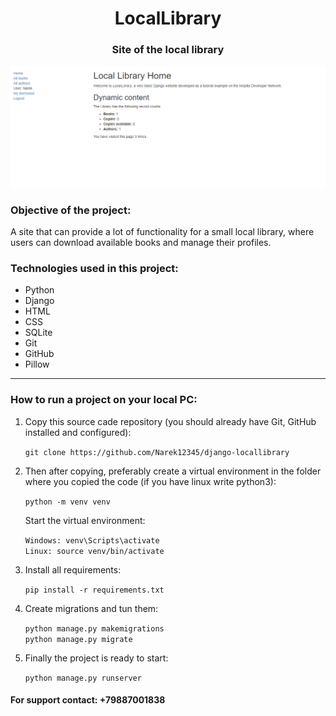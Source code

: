 <h1 align="center">LocalLibrary</h1>

<h3 align="center">Site of the local library</h3>

<img alt="Screenshot of the home page" src="https://github.com/Narek12345/django-locallibrary/blob/main/project_images_for_github/screenshot_of_the_home_page.png">

<h3>Objective of the project:</h3>
<p>A site that can provide a lot of functionality for a small local library, where users can download available books and manage their profiles.</p>

<h3>Technologies used in this project:</h3>
<ul>
  <li>Python</li>
  <li>Django</li>
  <li>HTML</li>
  <li>CSS</li>
  <li>SQLite</li>
  <li>Git</li>
  <li>GitHub</li>
  <li>Pillow</li>
</ul>

***

<h3>How to run a project on your local PC:</h3>
<ol>
  <li>
    <p>Copy this source cade repository (you should already have Git, GitHub installed and configured):</p>
    <code>git clone https://github.com/Narek12345/django-locallibrary</code>
  </li>
  
  
  <li>
    <p>Then after copying, preferably create a virtual environment in the folder where you copied the code (if you have linux write python3):</p>
    <code>python -m venv venv</code>
    <p>Start the virtual environment:</p>
    <code>Windows: venv\Scripts\activate<br>Linux: source venv/bin/activate</code>
  </li>
  
  <li>
    <p>Install all requirements:</p>
    <code>pip install -r requirements.txt</code>
  </li>
  
  <li>
    <p>Create migrations and tun them:</p>
    <code>python manage.py makemigrations</code>
    <br>
    <code>python manage.py migrate</code>
  </li>
  
  <li>
    <p>Finally the project is ready to start:</p>
    <code>python manage.py runserver</code>
  </li>
</ol>

<h4>For support contact: +79887001838</h4>




























